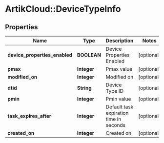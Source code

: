 # ArtikCloud::DeviceTypeInfo

## Properties
Name | Type | Description | Notes
------------ | ------------- | ------------- | -------------
**device_properties_enabled** | **BOOLEAN** | Device Properties Enabled | [optional] 
**pmax** | **Integer** | Pmax value | [optional] 
**modified_on** | **Integer** | Modified on | [optional] 
**dtid** | **String** | Device Type ID | [optional] 
**pmin** | **Integer** | Pmin value | [optional] 
**task_expires_after** | **Integer** | Default task expiration time in seconds | [optional] 
**created_on** | **Integer** | Created on | [optional] 


